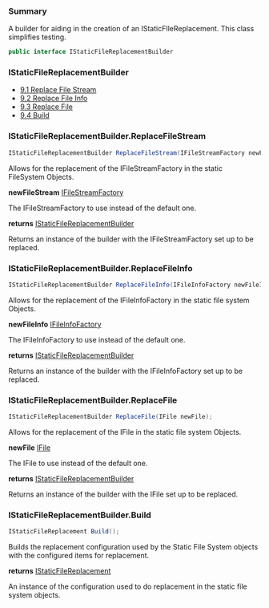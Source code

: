 ﻿<!--bl
(filemeta
    (title "Static File Replacement Builder"))
/bl-->

### Summary

A builder for aiding in the creation of an IStaticFIleReplacement. This class simplifies testing.

```csharp
public interface IStaticFileReplacementBuilder
```

### IStaticFileReplacementBuilder

- [9.1 Replace File Stream](#user-content-istaticfilereplacementbuilderreplacefilestream)
- [9.2 Replace File Info](#user-content-istaticfilereplacementbuilderreplacefileinfo)
- [9.3 Replace File](#user-content-istaticfilereplacementbuilderreplacefile)
- [9.4 Build](#user-content-istaticfilereplacementbuilderbuild)

<!--
#user-content-istaticfilereplacementbuilder
-->

### IStaticFileReplacementBuilder.ReplaceFileStream

```csharp
IStaticFileReplacementBuilder ReplaceFileStream(IFileStreamFactory newFileStream);
```

Allows for the replacement of the IFileStreamFactory in the static FileSystem Objects.

**newFileStream** [IFileStreamFactory](./documentation/structures/primitives/FileStreamFactory.md#file-stream-factory)

The IFileStreamFactory to use instead of the default one.

**returns** [IStaticFileReplacementBuilder](#user-content-istaticfilereplacementbuilder)

Returns an instance of the builder with the IFileStreamFactory set up to be replaced.

### IStaticFileReplacementBuilder.ReplaceFileInfo

```csharp
IStaticFileReplacementBuilder ReplaceFileInfo(IFileInfoFactory newFileInfo);
```

Allows for the replacement of the IFileInfoFactory in the static file system Objects.

**newFileInfo** [IFileInfoFactory](./documentation/structures/primitives/FileInfoFactory.md#file-info-factory)

The IFileInfoFactory to use instead of the default one.

**returns** [IStaticFileReplacementBuilder](#user-content-istaticfilereplacementbuilder)

Returns an instance of the builder with the IFileInfoFactory set up to be replaced.

### IStaticFileReplacementBuilder.ReplaceFile

```csharp
IStaticFileReplacementBuilder ReplaceFile(IFile newFile);
```

Allows for the replacement of the IFile in the static file system Objects.

**newFile** [IFile](./documentation/structures/primitives/File.md#file)

The IFile to use instead of the default one.

**returns** [IStaticFileReplacementBuilder](#user-content-istaticfilereplacementbuilder)

Returns an instance of the builder with the IFile set up to be replaced.

### IStaticFileReplacementBuilder.Build

```csharp
IStaticFileReplacement Build();
```

Builds the replacement configuration used by the Static File System objects with the configured items for replacement.

**returns** [IStaticFileReplacement](#user-content-static-file-replacement)

An instance of the configuration used to do replacement in the static file system objects.